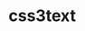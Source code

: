 # css3text
<!-- >学习css3时的笔记

##css3选择器
1. css3后代选择器

  .list li:only-child
  选中在list中作为唯一的li个子元素存在


  .list :only-child
  选中list中的唯一一个子元素存在
 -->